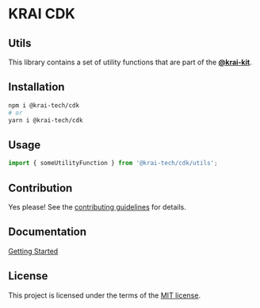 # KRAI CDK
## Utils

This library contains a set of utility functions that are part of the [**@krai-kit**](https://github.com/krai-tech/krai-kit).
## Installation

```bash
npm i @krai-tech/cdk
# or
yarn i @krai-tech/cdk
```

## Usage

```ts
import { someUtilityFunction } from '@krai-tech/cdk/utils';
```

## Contribution

Yes please! See the
[contributing guidelines](https://krai-kit.dev/en/docs/contribution)
for details.

## Documentation

[Getting Started](https://krai-kit.dev/en/docs/getting-started)

## License

This project is licensed under the terms of the
[MIT license](https://github.com/krai-tech/krai-kit/blob/master/LICENSE).
